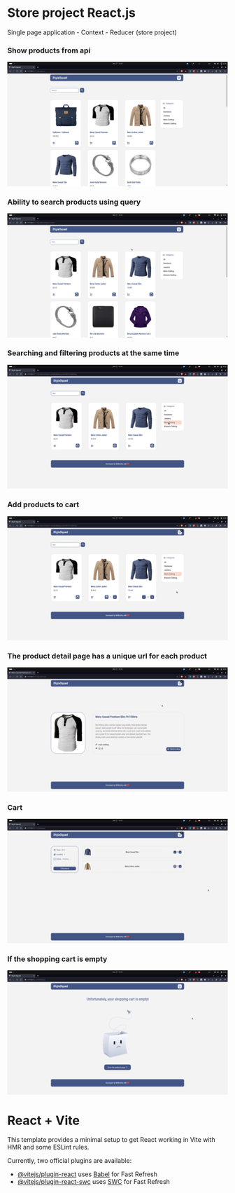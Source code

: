 # Store project React.js

Single page application - Context - Reducer (store project)

### Show products from api

![Home](./images/1.png)

### Ability to search products using query

![Search](./images/2.png)

### Searching and filtering products at the same time

![Filter & Search](./images/3.png)

### Add products to cart

![Add to cart](./images/4.png)

### The product detail page has a unique url for each product

![Details Page](./images/5.png)

### Cart

![Cart](./images/6.png)

### If the shopping cart is empty

![Cart Empty](./images/7.png)

# React + Vite

This template provides a minimal setup to get React working in Vite with HMR and some ESLint rules.

Currently, two official plugins are available:

- [@vitejs/plugin-react](https://github.com/vitejs/vite-plugin-react/blob/main/packages/plugin-react/README.md) uses [Babel](https://babeljs.io/) for Fast Refresh
- [@vitejs/plugin-react-swc](https://github.com/vitejs/vite-plugin-react-swc) uses [SWC](https://swc.rs/) for Fast Refresh
